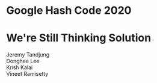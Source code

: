# Google Hash Code 2020
# We're Still Thinking Solution

Jeremy Tandjung <br>
Donghee Lee<br>
Krish Kalai<br>
Vineet Ramisetty<br>

